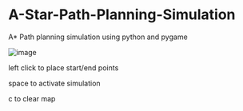 # A-Star-Path-Planning-Simulation
A* Path planning simulation using python and pygame

![image](https://github.com/user-attachments/assets/001f9fef-4191-458b-83b7-0e09d8a4fd45)

left click to place start/end points

space to activate simulation

c to clear map
